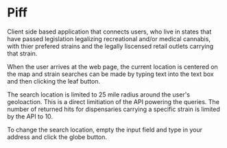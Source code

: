 # Piff
Client side based application that connects users, who live in states that 
have passed legislation legalizing recreational and/or medical cannabis, with 
thier prefered strains and the legally liscensed retail outlets carrying that
strain. 

When the user arrives at the web page, the current location is centered on the
map and strain searches can be made by typing text into the text box and then 
clicking the leaf button.

The search location is limited to 25 mile radius around the user's geoloaction. 
This is a direct limitiation of the API powering the queries. The number of returned 
hits for dispensaries carrying a specific strain is limited  by the API to 10. 

To change the search location, empty the input field and type in your address and
click the globe button. 
